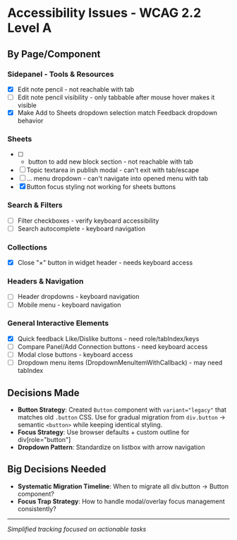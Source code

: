 # Accessibility Issues - WCAG 2.2 Level A

## By Page/Component

### Sidepanel - Tools & Resources  
- [x] Edit note pencil - not reachable with tab
- [ ] Edit note pencil visibility - only tabbable after mouse hover makes it visible
- [x] Make Add to Sheets dropdown selection match Feedback dropdown behavior

### Sheets
- [ ] + button to add new block section - not reachable with tab
- [ ] Topic textarea in publish modal - can't exit with tab/escape
- [ ] ... menu dropdown - can't navigate into opened menu with tab
- [x] Button focus styling not working for sheets buttons

### Search & Filters
- [ ] Filter checkboxes - verify keyboard accessibility
- [ ] Search autocomplete - keyboard navigation

### Collections
- [x] Close "×" button in widget header - needs keyboard access

### Headers & Navigation  
- [ ] Header dropdowns - keyboard navigation
- [ ] Mobile menu - keyboard navigation

### General Interactive Elements
- [x] Quick feedback Like/Dislike buttons - need role/tabIndex/keys
- [ ] Compare Panel/Add Connection buttons - need keyboard access
- [ ] Modal close buttons - keyboard access
- [ ] Dropdown menu items (DropdownMenuItemWithCallback) - may need tabIndex

## Decisions Made
- **Button Strategy**: Created `Button` component with `variant="legacy"` that matches old `.button` CSS. Use for gradual migration from `div.button` → semantic `<button>` while keeping identical styling.
- **Focus Strategy**: Use browser defaults + custom outline for div[role="button"]
- **Dropdown Pattern**: Standardize on listbox with arrow navigation

## Big Decisions Needed
- **Systematic Migration Timeline**: When to migrate all div.button → Button component?
- **Focus Trap Strategy**: How to handle modal/overlay focus management consistently?

---
*Simplified tracking focused on actionable tasks*
